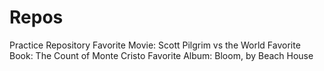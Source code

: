 # Repos
Practice Repository
Favorite Movie: Scott Pilgrim vs the World
Favorite Book: The Count of Monte Cristo
Favorite Album: Bloom, by Beach House
